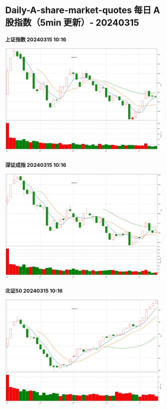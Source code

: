 
# Daily-A-share-market-quotes 每日 A 股指数（5min 更新）- 20240315

### 上证指数 20240315 10:16
![](./fig/2024/3/20240315-sh000001.png)

### 深证成指 20240315 10:16
![](./fig/2024/3/20240315-sz399001.png)

### 北证50 20240315 10:16
![](./fig/2024/3/20240315-bj899050.png)
